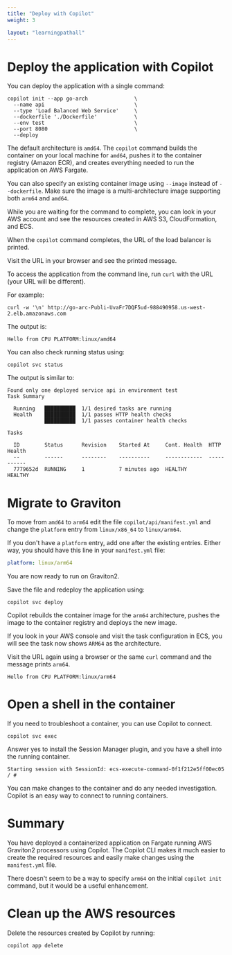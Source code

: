 ```yaml
---
title: "Deploy with Copilot"
weight: 3

layout: "learningpathall"
---
```


# Deploy the application with Copilot

You can deploy the application with a single command:

```console
copilot init --app go-arch               \
  --name api                             \
  --type 'Load Balanced Web Service'     \
  --dockerfile './Dockerfile'            \
  --env test                             \
  --port 8080                            \
  --deploy
```

The default architecture is `amd64`. The `copilot` command builds the container on your local machine for `amd64`, pushes it to the container registry (Amazon ECR), and creates everything needed to run the application on AWS Fargate. 

You can also specify an existing container image using `--image` instead of `--dockerfile`. Make sure the image is a multi-architecture image supporting both `arm64` and `amd64`.

While you are waiting for the command to complete, you can look in your AWS account and see the resources created in AWS S3, CloudFormation, and ECS.

When the `copilot` command completes, the URL of the load balancer is printed.

Visit the URL in your browser and see the printed message.

To access the application from the command line, run `curl` with the URL (your URL will be different). 

For example:

```console
curl -w '\n' http://go-arc-Publi-UvaFr7DQF5ud-988490958.us-west-2.elb.amazonaws.com
```

The output is:

```output
Hello from CPU PLATFORM:linux/amd64
```

You can also check running status using:

```console
copilot svc status
```

The output is similar to:

```output
Found only one deployed service api in environment test
Task Summary

  Running   ██████████  1/1 desired tasks are running
  Health    ██████████  1/1 passes HTTP health checks
            ██████████  1/1 passes container health checks

Tasks

  ID        Status      Revision    Started At     Cont. Health  HTTP Health
  --        ------      --------    ----------     ------------  -----------
  7779652d  RUNNING     1           7 minutes ago  HEALTHY       HEALTHY
```

# Migrate to Graviton

To move from `amd64` to `arm64` edit the file `copilot/api/manifest.yml` and change the `platform` entry from `linux/x86_64` to `linux/arm64`.

If you don't have a `platform` entry, add one after the existing entries. Either way, you should have this line in your `manifest.yml` file:

```yaml
platform: linux/arm64
```

You are now ready to run on Graviton2.

Save the file and redeploy the application using:

```console
copilot svc deploy 
```

Copilot rebuilds the container image for the `arm64` architecture, pushes the image to the container registry and deploys the new image.

If you look in your AWS console and visit the task configuration in ECS, you will see the task now shows `ARM64` as the architecture.

Visit the URL again using a browser or the same `curl` command and the message prints `arm64`.

```output
Hello from CPU PLATFORM:linux/arm64
```

# Open a shell in the container

If you need to troubleshoot a container, you can use Copilot to connect.

```console
copilot svc exec
```

Answer yes to install the Session Manager plugin, and you have a shell into the running container. 

```output
Starting session with SessionId: ecs-execute-command-0f1f212e5ff00ec05
/ # 
```

You can make changes to the container and do any needed investigation. Copilot is an easy way to connect to running containers. 

# Summary 

You have deployed a containerized application on Fargate running AWS Graviton2 processors using Copilot. The Copilot CLI makes it much easier to create the required resources and easily make changes using the `manifest.yml` file. 

There doesn't seem to be a way to specify `arm64` on the initial `copilot init` command, but it would be a useful enhancement. 

# Clean up the AWS resources

Delete the resources created by Copilot by running:

```console
copilot app delete
```

